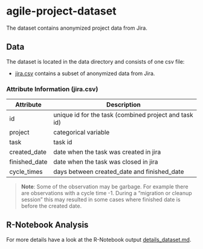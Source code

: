# agile-project-dataset
The dataset contains anonymized project data from Jira.


## Data

The dataset is located in the data directory and consists of one csv file:
- [jira.csv](data/jira.csv) contains a subset of anonymized data from Jira.

### Attribute Information (jira.csv)


| Attribute  |  Description | 
|---|---|
|id|  unique id for the task (combined project and task id) |
| project  |  categorical variable |
| task  |  task id |
| created_date  |  date when the task was created in jira |
| finished_date  |  date when the task was closed in jira |
| cycle_times  |  days between created_date and finished_date |

> __Note__: Some of the observation may be garbage. For example there are observations with a cycle time -1. During a “migration or cleanup session” this may resulted in some cases where finished date is before the created date.

## R-Notebook Analysis
For more details have a look at the R-Notebook output [details_dataset.md](details_dataset.md).
